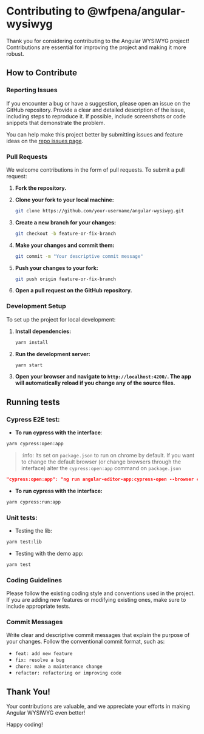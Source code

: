 # Contributing to @wfpena/angular-wysiwyg

Thank you for considering contributing to the Angular WYSIWYG project! Contributions are essential for improving the project and making it more robust.

## How to Contribute

### Reporting Issues

If you encounter a bug or have a suggestion, please open an issue on the GitHub repository. Provide a clear and detailed description of the issue, including steps to reproduce it. If possible, include screenshots or code snippets that demonstrate the problem.

You can help make this project better by submitting issues and feature ideas on the [repo issues page](https://github.com/wfpena/angular-wysiwyg/issues).


### Pull Requests

We welcome contributions in the form of pull requests. To submit a pull request:

1. **Fork the repository.**
2. **Clone your fork to your local machine:**

   ```bash
   git clone https://github.com/your-username/angular-wysiwyg.git
	```
3. **Create a new branch for your changes:**
   ```bash
   git checkout -b feature-or-fix-branch
   ```
4. **Make your changes and commit them:**
   ```bash
   git commit -m "Your descriptive commit message"
   ```
5. **Push your changes to your fork:**
   ```bash
   git push origin feature-or-fix-branch
   ```
6. **Open a pull request on the GitHub repository.**

### Development Setup

To set up the project for local development:

1. **Install dependencies:**
   ```bash
   yarn install
   ```
2. **Run the development server:**
   ```bash
   yarn start
   ```
3. **Open your browser and navigate to `http://localhost:4200/`. The app will automatically reload if you change any of the source files.**

## Running tests

### Cypress E2E test:

* **To run cypress with the interface**:

```bash
yarn cypress:open:app
```

> :info:
> Its set on `package.json` to run on chrome by default.
> If you want to change the default browser (or change browsers through the interface) alter the `cypress:open:app` command on `package.json`

```json
"cypress:open:app": "ng run angular-editor-app:cypress-open --browser chrome",
```

* **To run cypress with the interface:**

```bash
yarn cypress:run:app
```

### Unit tests:

* Testing the lib:

```bash
yarn test:lib
```

* Testing with the demo app:

```bash
yarn test
```

### Coding Guidelines

Please follow the existing coding style and conventions used in the project. If you are adding new features or modifying existing ones, make sure to include appropriate tests.

### Commit Messages

Write clear and descriptive commit messages that explain the purpose of your changes. Follow the conventional commit format, such as:
- `feat: add new feature`
- `fix: resolve a bug`
- `chore: make a maintenance change`
- `refactor: refactoring or improving code`

## Thank You!

Your contributions are valuable, and we appreciate your efforts in making Angular WYSIWYG even better!

Happy coding!